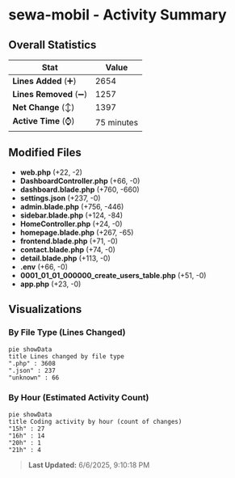 # sewa-mobil - Activity Summary 

## Overall Statistics

| Stat                   | Value                                                             |
| ---------------------- | ----------------------------------------------------------------- |
| **Lines Added** (➕)   | 2654                                          |
| **Lines Removed** (➖) | 1257                                        |
| **Net Change** (↕)    | 1397                |
| **Active Time** (⌚)   | 75 minutes |


## Modified Files
- **web.php** (+22, -2)
- **DashboardController.php** (+66, -0)
- **dashboard.blade.php** (+760, -660)
- **settings.json** (+237, -0)
- **admin.blade.php** (+756, -446)
- **sidebar.blade.php** (+124, -84)
- **HomeController.php** (+24, -0)
- **homepage.blade.php** (+267, -65)
- **frontend.blade.php** (+71, -0)
- **contact.blade.php** (+74, -0)
- **detail.blade.php** (+113, -0)
- **.env** (+66, -0)
- **0001_01_01_000000_create_users_table.php** (+51, -0)
- **app.php** (+23, -0)

## Visualizations

### By File Type (Lines Changed)

```mermaid
pie showData
title Lines changed by file type
".php" : 3608
".json" : 237
"unknown" : 66
```

### By Hour (Estimated Activity Count)

```mermaid
pie showData
title Coding activity by hour (count of changes)
"15h" : 27
"16h" : 14
"20h" : 1
"21h" : 4
```


> **Last Updated:** 6/6/2025, 9:10:18 PM
